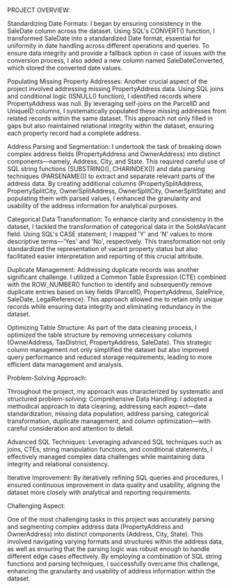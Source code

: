 PROJECT OVERVIEW:

Standardizing Date Formats: I began by ensuring consistency in the SaleDate column across the dataset. Using SQL's CONVERT() function, I transformed SaleDate into a standardized Date format, essential for uniformity in date handling across different operations and queries. To ensure data integrity and provide a fallback option in case of issues with the conversion process, I also added a new column named SaleDateConverted, which stored the converted date values.

Populating Missing Property Addresses: Another crucial aspect of the project involved addressing missing PropertyAddress data. Using SQL joins and conditional logic (ISNULL() function), I identified records where PropertyAddress was null. By leveraging self-joins on the ParcelID and UniqueID columns, I systematically populated these missing addresses from related records within the same dataset. This approach not only filled in gaps but also maintained relational integrity within the dataset, ensuring each property record had a complete address.

Address Parsing and Segmentation: I undertook the task of breaking down complex address fields (PropertyAddress and OwnerAddress) into distinct components—namely, Address, City, and State. This required careful use of SQL string functions (SUBSTRING(), CHARINDEX()) and data parsing techniques (PARSENAME()) to extract and separate relevant parts of the address data. By creating additional columns (PropertySplitAddress, PropertySplitCity, OwnerSplitAddress, OwnerSplitCity, OwnerSplitState) and populating them with parsed values, I enhanced the granularity and usability of the address information for analytical purposes.

Categorical Data Transformation: To enhance clarity and consistency in the dataset, I tackled the transformation of categorical data in the SoldAsVacant field. Using SQL's CASE statement, I mapped 'Y' and 'N' values to more descriptive terms—'Yes' and 'No', respectively. This transformation not only standardized the representation of vacant property status but also facilitated easier interpretation and reporting of this crucial attribute.

Duplicate Management: Addressing duplicate records was another significant challenge. I utilized a Common Table Expression (CTE) combined with the ROW_NUMBER() function to identify and subsequently remove duplicate entries based on key fields (ParcelID, PropertyAddress, SalePrice, SaleDate, LegalReference). This approach allowed me to retain only unique records while ensuring data integrity and eliminating redundancy in the dataset.

Optimizing Table Structure: As part of the data cleaning process, I optimized the table structure by removing unnecessary columns (OwnerAddress, TaxDistrict, PropertyAddress, SaleDate). This strategic column management not only simplified the dataset but also improved query performance and reduced storage requirements, leading to more efficient data management and analysis.

Problem-Solving Approach:

Throughout the project, my approach was characterized by systematic and structured problem-solving:
Comprehensive Data Handling: I adopted a methodical approach to data cleaning, addressing each aspect—date standardization, missing data population, address parsing, categorical transformation, duplicate management, and column optimization—with careful consideration and attention to detail.

Advanced SQL Techniques: Leveraging advanced SQL techniques such as joins, CTEs, string manipulation functions, and conditional statements, I effectively managed complex data challenges while maintaining data integrity and relational consistency.

Iterative Improvement: By iteratively refining SQL queries and procedures, I ensured continuous improvement in data quality and usability, aligning the dataset more closely with analytical and reporting requirements.

Challenging Aspect:

One of the most challenging tasks in this project was accurately parsing and segmenting complex address data (PropertyAddress and OwnerAddress) into distinct components (Address, City, State). This involved navigating varying formats and structures within the address data, as well as ensuring that the parsing logic was robust enough to handle different edge cases effectively. By employing a combination of SQL string functions and parsing techniques, I successfully overcame this challenge, enhancing the granularity and usability of address information within the dataset.

